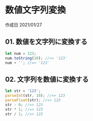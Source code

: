 # 数値文字列変換

作成日 2021/01/27

## 01. 数値を文字列に変換する

```javascript
let num = 123;
num.toString(10); //=> '123'
num + ''; //=> '123'
```

## 02. 文字列を数値に変換する

```javascript
let str = '123';
parseInt(str, 10); //=> 123
parseFloat(str); //=> 123
str - 0; //=> 123
str * 1; //=> 123
str / 1; //=> 123
```
